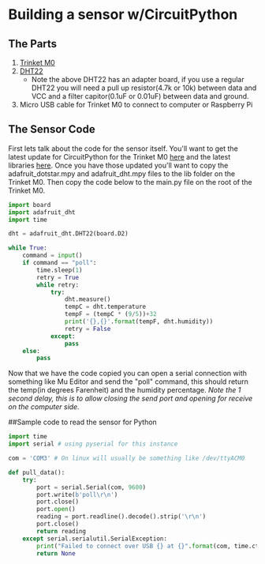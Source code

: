 # Building a sensor w/CircuitPython

## The Parts
1. [Trinket M0](https://www.amazon.com/Adafruit-Trinket-M0-CircuitPython-Arduino/dp/B07MLWKK6V)
2. [DHT22](https://www.amazon.com/dp/B07XBVR532/ref=cm_sw_r_em_apa_fabc_NRTX4BSZW5RQVF3P930T?_encoding=UTF8&psc=1)
    * Note the above DHT22 has an adapter board, if you use a regular DHT22 you will need a pull up resistor(4.7k or 10k) between data and VCC and a filter capitor(0.1uF or 0.01uF) between data and ground.
3. Micro USB cable for Trinket M0 to connect to computer or Raspberry Pi

## The Sensor Code
First lets talk about the code for the sensor itself.  You'll want to get the latest update for CircuitPython for the Trinket M0 [here](https://circuitpython.org/board/trinket_m0/) and the latest libraries [here](https://circuitpython.org/libraries). Once you have those updated you'll want to copy the adafruit_dotstar.mpy and adafruit_dht.mpy files to the lib folder on the Trinket M0.  Then copy the code below to the main.py file on the root of the Trinket M0.

```python
import board
import adafruit_dht
import time

dht = adafruit_dht.DHT22(board.D2)

while True:
    command = input()
    if command == "poll":
        time.sleep(1)
        retry = True
        while retry:
            try:
                dht.measure()
                tempC = dht.temperature
                tempF = (tempC * (9/5))+32
                print('{},{}'.format(tempF, dht.humidity))
                retry = False
            except:
                pass
    else:
        pass
```
Now that we have the code copied you can open a serial connection with something like Mu Editor and send the "poll" command, this should return the temp(in degrees Farenheit) and the humidity percentage. _Note the 1 second delay, this is to allow closing the send port and opening for receive on the computer side._

##Sample code to read the sensor for Python
```python
import time
import serial # using pyserial for this instance

com = 'COM3' # On linux will usually be something like /dev/ttyACM0

def pull_data():
    try:
        port = serial.Serial(com, 9600)
        port.write(b'poll\r\n')
        port.close()
        port.open()
        reading = port.readline().decode().strip('\r\n')
        port.close()
        return reading
    except serial.serialutil.SerialException:
        print("Failed to connect over USB {} at {}".format(com, time.ctime()))
        return None
```